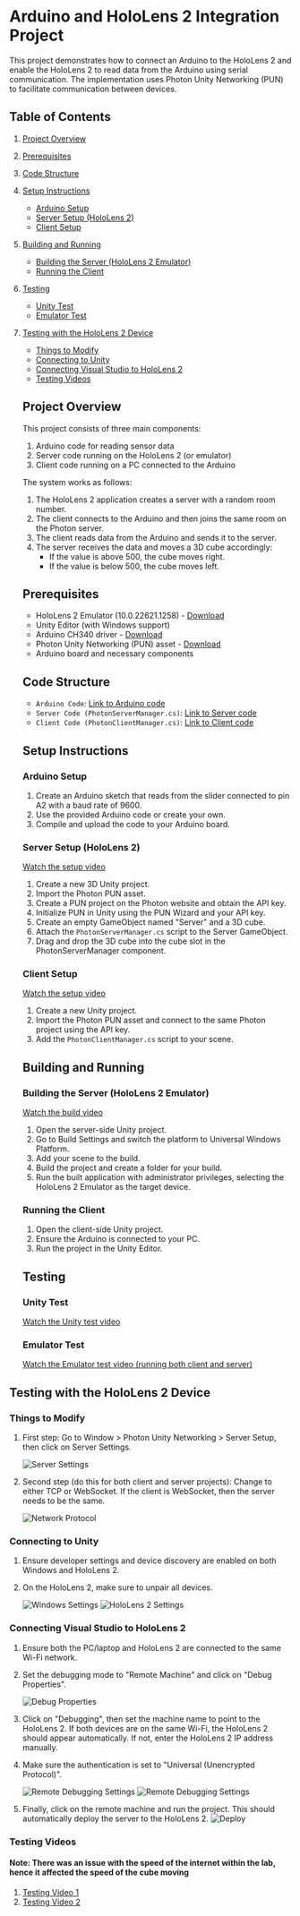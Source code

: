    # Arduino and HoloLens 2 Integration Project
   
   This project demonstrates how to connect an Arduino to the HoloLens 2 and enable the HoloLens 2 to read data from the Arduino using serial communication. The implementation uses Photon Unity Networking (PUN) to facilitate communication between devices.
   
## Table of Contents

1. [Project Overview](#project-overview)
2. [Prerequisites](#prerequisites)
3. [Code Structure](#code-structure)
4. [Setup Instructions](#setup-instructions)
   - [Arduino Setup](#arduino-setup)
   - [Server Setup (HoloLens 2)](#server-setup-hololens-2)
   - [Client Setup](#client-setup)
5. [Building and Running](#building-and-running)
   - [Building the Server (HoloLens 2 Emulator)](#building-the-server-hololens-2-emulator)
   - [Running the Client](#running-the-client)
6. [Testing](#testing)
   - [Unity Test](#unity-test)
   - [Emulator Test](#emulator-test)
7. [Testing with the HoloLens 2 Device](#testing-with-the-hololens-2-device)
   - [Things to Modify](#things-to-modify)
   - [Connecting to Unity](#connecting-to-unity)
   - [Connecting Visual Studio to HoloLens 2](#connecting-visual-studio-to-hololens-2)
   - [Testing Videos](#testing-videos)
   
   ## Project Overview
   
   This project consists of three main components:
   
   1. Arduino code for reading sensor data
   2. Server code running on the HoloLens 2 (or emulator)
   3. Client code running on a PC connected to the Arduino
   
   The system works as follows:
   
   1. The HoloLens 2 application creates a server with a random room number.
   2. The client connects to the Arduino and then joins the same room on the Photon server.
   3. The client reads data from the Arduino and sends it to the server.
   4. The server receives the data and moves a 3D cube accordingly:
      - If the value is above 500, the cube moves right.
      - If the value is below 500, the cube moves left.
   
   ## Prerequisites
   
   - HoloLens 2 Emulator (10.0.22621.1258) - [Download](https://go.microsoft.com/fwlink/?linkid=2257515)
   - Unity Editor (with Windows support)
   - Arduino CH340 driver - [Download](https://drive.google.com/file/d/1qF5cVEHgOYuMWaA_hq_R49UCT7_Sooj5/view?usp=sharing)
   - Photon Unity Networking (PUN) asset - [Download](https://assetstore.unity.com/packages/tools/network/pun-2-free-119922)
   - Arduino board and necessary components
   
   ## Code Structure
   
   - `Arduino Code`: [Link to Arduino code](https://drive.google.com/file/d/1zawt65GzisGZAlWLqjIttzCb23vy6qb2/view?usp=sharing)
   - `Server Code (PhotonServerManager.cs)`: [Link to Server code](https://drive.google.com/file/d/1naT-U28XloHYPvl4oHaiR8Nswx1Deacf/view?usp=sharing)
   - `Client Code (PhotonClientManager.cs)`: [Link to Client code](https://drive.google.com/file/d/1ENKikszKdC9mPtBI8hjzedcRtE-fVatR/view?usp=sharing)
   
   ## Setup Instructions
   
   ### Arduino Setup
   
   1. Create an Arduino sketch that reads from the slider connected to pin A2 with a baud rate of 9600.
   2. Use the provided Arduino code or create your own.
   3. Compile and upload the code to your Arduino board.
   
   ### Server Setup (HoloLens 2)
   
   [Watch the setup video](https://drive.google.com/file/d/18oBPxg71Nv5FKyz8UlLCTyNWOBpMK47n/view?usp=sharing)
   
   1. Create a new 3D Unity project.
   2. Import the Photon PUN asset.
   3. Create a PUN project on the Photon website and obtain the API key.
   4. Initialize PUN in Unity using the PUN Wizard and your API key.
   5. Create an empty GameObject named "Server" and a 3D cube.
   6. Attach the `PhotonServerManager.cs` script to the Server GameObject.
   7. Drag and drop the 3D cube into the cube slot in the PhotonServerManager component.
   
   ### Client Setup
   
   [Watch the setup video](https://drive.google.com/file/d/1Y79avq9rmC3utLyFwsX697tffTUT4Q-L/view?usp=sharing)
   
   1. Create a new Unity project.
   2. Import the Photon PUN asset and connect to the same Photon project using the API key.
   3. Add the `PhotonClientManager.cs` script to your scene.
   
   ## Building and Running
   
   ### Building the Server (HoloLens 2 Emulator)
   
   [Watch the build video](https://drive.google.com/file/d/1y8Xok49hFmU_uBBtROTqaQvv_2DJb5Mk/view?usp=sharing)
   
   1. Open the server-side Unity project.
   2. Go to Build Settings and switch the platform to Universal Windows Platform.
   3. Add your scene to the build.
   4. Build the project and create a folder for your build.
   5. Run the built application with administrator privileges, selecting the HoloLens 2 Emulator as the target device.
   
   ### Running the Client
   
   1. Open the client-side Unity project.
   2. Ensure the Arduino is connected to your PC.
   3. Run the project in the Unity Editor.
   
   ## Testing
   
   ### Unity Test
   
   [Watch the Unity test video](https://drive.google.com/file/d/1hMXkMLuzdah-MTfdPguAEf0Rg1HSwxyS/view?usp=sharing)
   
   ### Emulator Test
   
   [Watch the Emulator test video (running both client and server)](https://drive.google.com/file/d/1ECXmhbKXfEOcrCjIEAX_ou0G_5m2m7mr/view)


## Testing with the HoloLens 2 Device

### Things to Modify

1. First step: Go to Window > Photon Unity Networking > Server Setup, then click on Server Settings.

   ![Server Settings](https://i.imgur.com/wA2dQl7.png)

2. Second step (do this for both client and server projects): Change to either TCP or WebSocket. If the client is WebSocket, then the server needs to be the same.

   ![Network Protocol](https://i.imgur.com/M0mjFQq.png)

### Connecting to Unity

1. Ensure developer settings and device discovery are enabled on both Windows and HoloLens 2.
2. On the HoloLens 2, make sure to unpair all devices.

   ![Windows Settings](https://stackify.com/wp-content/uploads/2017/09/what-is-windows-10-developer-mode-benefits-tools-best-practices-and-more-13705.png)
   ![HoloLens 2 Settings](https://learn.microsoft.com/en-us/windows/mixed-reality/develop/advanced-concepts/images/using-windows-portal-img-01.jpg)

### Connecting Visual Studio to HoloLens 2

1. Ensure both the PC/laptop and HoloLens 2 are connected to the same Wi-Fi network.
2. Set the debugging mode to "Remote Machine" and click on "Debug Properties".

   ![Debug Properties](https://i.imgur.com/Pf9XWpc.png)

3. Click on "Debugging", then set the machine name to point to the HoloLens 2. If both devices are on the same Wi-Fi, the HoloLens 2 should appear automatically. If not, enter the HoloLens 2 IP address manually.
4. Make sure the authentication is set to "Universal (Unencrypted Protocol)".

   ![Remote Debugging Settings](https://i.imgur.com/cZXyoNB.png)
   ![Remote Debugging Settings](https://i.imgur.com/0KfO7ad.png)

6. Finally, click on the remote machine and run the project. This should automatically deploy the server to the HoloLens 2.
![Deploy](https://i.imgur.com/x7GzSn1.png)

### Testing Videos
#### Note: There was an issue with the speed of the internet within the lab, hence it affected the speed of the cube moving

1. [Testing Video 1](https://drive.google.com/file/d/1SwEBabpu7xe3cnhOp_nD_Ig71jQju5td/view?usp=sharing)
2. [Testing Video 2](https://drive.google.com/file/d/1w5-VYQ-mtBjAlqfawZdjkuBbDHBOOr51/view?usp=sharing)
